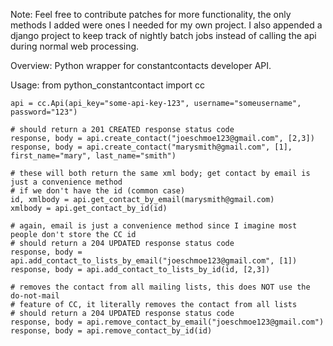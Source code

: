 Note:
    Feel free to contribute patches for more functionality, the only methods I added were ones I needed for my own project. I also appended a django project to keep track of nightly batch jobs instead of calling the api during normal web processing.

Overview:
    Python wrapper for constantcontacts developer API.

Usage:
    from python_constantcontact import cc

    api = cc.Api(api_key="some-api-key-123", username="someusername", password="123")

    # should return a 201 CREATED response status code
    response, body = api.create_contact("joeschmoe123@gmail.com", [2,3])
    response, body = api.create_contact("marysmith@gmail.com", [1], first_name="mary", last_name="smith")

    # these will both return the same xml body; get contact by email is just a convenience method
    # if we don't have the id (common case)
    id, xmlbody = api.get_contact_by_email(marysmith@gmail.com)
    xmlbody = api.get_contact_by_id(id)

    # again, email is just a convenience method since I imagine most people don't store the CC id
    # should return a 204 UPDATED response status code
    response, body = api.add_contact_to_lists_by_email("joeschmoe123@gmail.com", [1])
    response, body = api.add_contact_to_lists_by_id(id, [2,3])

    # removes the contact from all mailing lists, this does NOT use the do-not-mail
    # feature of CC, it literally removes the contact from all lists
    # should return a 204 UPDATED response status code
    response, body = api.remove_contact_by_email("joeschmoe123@gmail.com")
    response, body = api.remove_contact_by_id(id)
